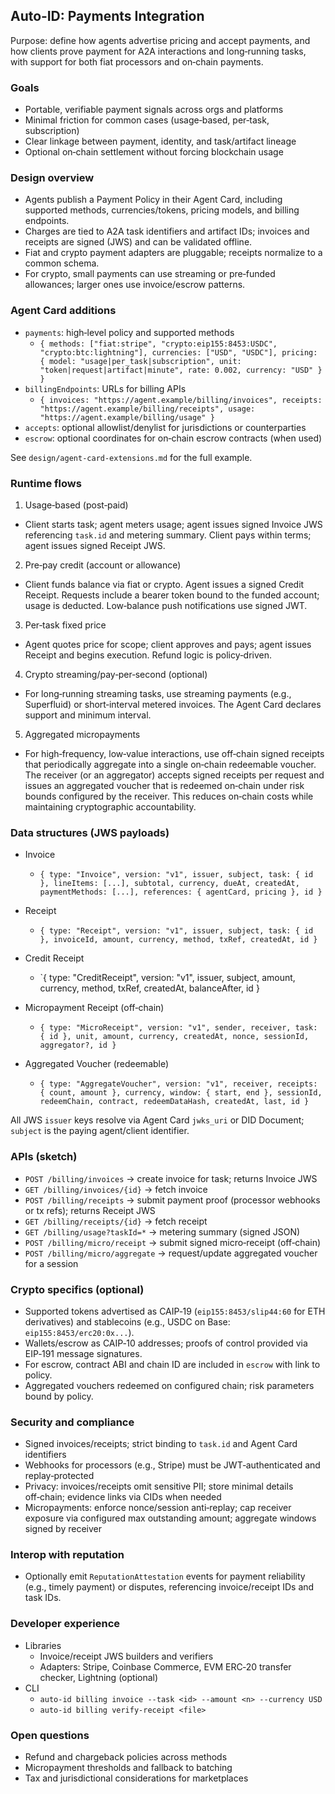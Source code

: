 ## Auto‑ID: Payments Integration

Purpose: define how agents advertise pricing and accept payments, and how clients prove payment for A2A interactions and long‑running tasks, with support for both fiat processors and on‑chain payments.

### Goals

- Portable, verifiable payment signals across orgs and platforms
- Minimal friction for common cases (usage‑based, per‑task, subscription)
- Clear linkage between payment, identity, and task/artifact lineage
- Optional on‑chain settlement without forcing blockchain usage

### Design overview

- Agents publish a Payment Policy in their Agent Card, including supported methods, currencies/tokens, pricing models, and billing endpoints.
- Charges are tied to A2A task identifiers and artifact IDs; invoices and receipts are signed (JWS) and can be validated offline.
- Fiat and crypto payment adapters are pluggable; receipts normalize to a common schema.
- For crypto, small payments can use streaming or pre‑funded allowances; larger ones use invoice/escrow patterns.

### Agent Card additions

- `payments`: high‑level policy and supported methods
  - `{ methods: ["fiat:stripe", "crypto:eip155:8453:USDC", "crypto:btc:lightning"], currencies: ["USD", "USDC"], pricing: { model: "usage|per_task|subscription", unit: "token|request|artifact|minute", rate: 0.002, currency: "USD" } }`
- `billingEndpoints`: URLs for billing APIs
  - `{ invoices: "https://agent.example/billing/invoices", receipts: "https://agent.example/billing/receipts", usage: "https://agent.example/billing/usage" }`
- `accepts`: optional allowlist/denylist for jurisdictions or counterparties
- `escrow`: optional coordinates for on‑chain escrow contracts (when used)

See `design/agent-card-extensions.md` for the full example.

### Runtime flows

1. Usage‑based (post‑paid)

- Client starts task; agent meters usage; agent issues signed Invoice JWS referencing `task.id` and metering summary. Client pays within terms; agent issues signed Receipt JWS.

2. Pre‑pay credit (account or allowance)

- Client funds balance via fiat or crypto. Agent issues a signed Credit Receipt. Requests include a bearer token bound to the funded account; usage is deducted. Low‑balance push notifications use signed JWT.

3. Per‑task fixed price

- Agent quotes price for scope; client approves and pays; agent issues Receipt and begins execution. Refund logic is policy‑driven.

4. Crypto streaming/pay‑per‑second (optional)

- For long‑running streaming tasks, use streaming payments (e.g., Superfluid) or short‑interval metered invoices. The Agent Card declares support and minimum interval.

5. Aggregated micropayments

- For high‑frequency, low‑value interactions, use off‑chain signed receipts that periodically aggregate into a single on‑chain redeemable voucher. The receiver (or an aggregator) accepts signed receipts per request and issues an aggregated voucher that is redeemed on‑chain under risk bounds configured by the receiver. This reduces on‑chain costs while maintaining cryptographic accountability.

### Data structures (JWS payloads)

- Invoice
  - `{ type: "Invoice", version: "v1", issuer, subject, task: { id }, lineItems: [...], subtotal, currency, dueAt, createdAt, paymentMethods: [...], references: { agentCard, pricing }, id }`
- Receipt
  - `{ type: "Receipt", version: "v1", issuer, subject, task: { id }, invoiceId, amount, currency, method, txRef, createdAt, id }`
- Credit Receipt

  - `{ type: "CreditReceipt", version: "v1", issuer, subject, amount, currency, method, txRef, createdAt, balanceAfter, id }

- Micropayment Receipt (off‑chain)
  - `{ type: "MicroReceipt", version: "v1", sender, receiver, task: { id }, unit, amount, currency, createdAt, nonce, sessionId, aggregator?, id }`
- Aggregated Voucher (redeemable)
  - `{ type: "AggregateVoucher", version: "v1", receiver, receipts: { count, amount }, currency, window: { start, end }, sessionId, redeemChain, contract, redeemDataHash, createdAt, last, id }`

All JWS `issuer` keys resolve via Agent Card `jwks_uri` or DID Document; `subject` is the paying agent/client identifier.

### APIs (sketch)

- `POST /billing/invoices` → create invoice for task; returns Invoice JWS
- `GET /billing/invoices/{id}` → fetch invoice
- `POST /billing/receipts` → submit payment proof (processor webhooks or tx refs); returns Receipt JWS
- `GET /billing/receipts/{id}` → fetch receipt
- `GET /billing/usage?taskId=*` → metering summary (signed JSON)
- `POST /billing/micro/receipt` → submit signed micro‑receipt (off‑chain)
- `POST /billing/micro/aggregate` → request/update aggregated voucher for a session

### Crypto specifics (optional)

- Supported tokens advertised as CAIP‑19 (`eip155:8453/slip44:60` for ETH derivatives) and stablecoins (e.g., USDC on Base: `eip155:8453/erc20:0x...`).
- Wallets/escrow as CAIP‑10 addresses; proofs of control provided via EIP‑191 message signatures.
- For escrow, contract ABI and chain ID are included in `escrow` with link to policy.
- Aggregated vouchers redeemed on configured chain; risk parameters bound by policy.

### Security and compliance

- Signed invoices/receipts; strict binding to `task.id` and Agent Card identifiers
- Webhooks for processors (e.g., Stripe) must be JWT‑authenticated and replay‑protected
- Privacy: invoices/receipts omit sensitive PII; store minimal details off‑chain; evidence links via CIDs when needed
- Micropayments: enforce nonce/session anti‑replay; cap receiver exposure via configured max outstanding amount; aggregate windows signed by receiver

### Interop with reputation

- Optionally emit `ReputationAttestation` events for payment reliability (e.g., timely payment) or disputes, referencing invoice/receipt IDs and task IDs.

### Developer experience

- Libraries
  - Invoice/receipt JWS builders and verifiers
  - Adapters: Stripe, Coinbase Commerce, EVM ERC‑20 transfer checker, Lightning (optional)
- CLI
  - `auto-id billing invoice --task <id> --amount <n> --currency USD`
  - `auto-id billing verify-receipt <file>`

### Open questions

- Refund and chargeback policies across methods
- Micropayment thresholds and fallback to batching
- Tax and jurisdictional considerations for marketplaces
